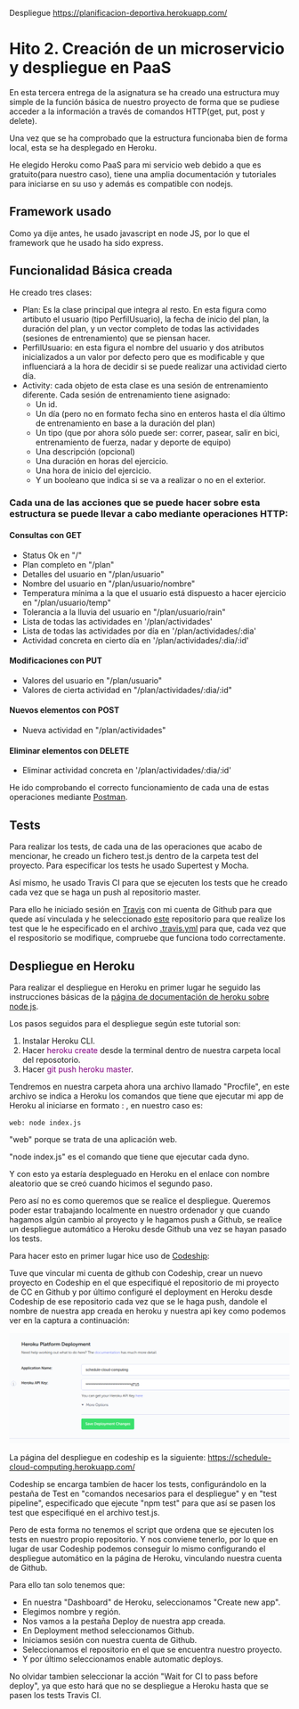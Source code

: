 Despliegue https://planificacion-deportiva.herokuapp.com/


# Hito 2. Creación de un microservicio y despliegue en PaaS

En esta tercera entrega de la asignatura se ha creado una estructura muy simple de la función básica de nuestro proyecto de forma que se pudiese acceder a la información a través de comandos HTTP(get, put, post y delete).

Una vez que se ha comprobado que la estructura funcionaba bien de forma local, esta se ha desplegado en Heroku.

He elegido Heroku como PaaS para mi servicio web debido a que es gratuito(para nuestro caso), tiene una amplia documentación y tutoriales para iniciarse en su uso y además es compatible con nodejs.

## Framework usado
Como ya dije antes, he usado javascript en node JS, por lo que el framework que he usado ha sido express.

## Funcionalidad Básica creada

He creado tres clases:
- Plan: Es la clase principal que integra al resto. En esta figura como artibuto el usuario (tipo PerfilUsuario), la fecha de inicio del plan, la duración del plan, y un vector completo de todas las actividades (sesiones de entrenamiento) que se piensan hacer.
- PerfilUsuario: en esta figura el nombre del usuario y dos atributos inicializados a un valor por defecto pero que es modificable y que influenciará a la hora de decidir si se puede realizar una actividad cierto día. 
- Activity: cada objeto de esta clase es una sesión de entrenamiento diferente. Cada sesión de entrenamiento tiene asignado:
    -   Un id.
    -   Un día (pero no en formato fecha sino en enteros hasta el día último de entrenamiento en base a la duración del plan)
    -   Un tipo (que por ahora sólo puede ser: correr, pasear, salir en bici, entrenamiento de fuerza, nadar y deporte de equipo)
    -   Una descripción (opcional)
    -   Una duración en horas del ejercicio.
    -   Una hora de inicio del ejercicio.
    -   Y un booleano que indica si se va a realizar o no en el exterior.

### Cada una de las acciones que se puede hacer sobre esta estructura se puede llevar  a cabo mediante operaciones HTTP:

#### Consultas con GET

- Status Ok en "/"
- Plan completo en "/plan"
- Detalles del usuario en "/plan/usuario"
- Nombre del usuario en "/plan/usuario/nombre"
- Temperatura mínima a la que el usuario está dispuesto a hacer ejercicio en "/plan/usuario/temp"
- Tolerancia a la lluvia del usuario en "/plan/usuario/rain"
- Lista de todas las actividades en '/plan/actividades'
- Lista de todas las actividades por día en '/plan/actividades/:dia'
- Actividad concreta en cierto día en '/plan/actividades/:dia/:id'


#### Modificaciones con PUT

- Valores del usuario en "/plan/usuario"
- Valores de cierta actividad en "/plan/actividades/:dia/:id"

#### Nuevos elementos con POST

- Nueva actividad en "/plan/actividades"

#### Eliminar elementos con DELETE

- Eliminar actividad concreta en '/plan/actividades/:dia/:id'

He ido comprobando el correcto funcionamiento de cada una de estas operaciones mediante [Postman](https://www.getpostman.com/).

## Tests

Para realizar los tests, de cada una de las operaciones que acabo de mencionar, he creado un fichero test.js dentro de la carpeta test del proyecto.
Para especificar los tests he usado Supertest y Mocha.


Así mismo, he usado Travis CI para que se ejecuten los tests que he creado cada vez que se haga un push al repositorio master.

Para ello he iniciado sesión en [Travis](https://travis-ci.org/) con mi cuenta de Github para que quede así vinculada y he seleccionado [este](https://github.com/AntonioJavierRP/Cloud-Computing-Project) repositorio para que realize los test que le he especificado en el archivo [.travis.yml](https://github.com/AntonioJavierRP/Cloud-Computing-Project/blob/master/.travis.yml)
para que, cada vez que el respositorio se modifique, compruebe que funciona todo correctamente.

## Despliegue en Heroku

Para realizar el despliegue en Heroku en primer lugar he seguido las instrucciones básicas de la [página de documentación de heroku sobre node js](https://devcenter.heroku.com/articles/getting-started-with-nodejs).

Los pasos seguidos para el despliegue según este tutorial son:
1. Instalar Heroku CLI.
2. Hacer  <span style="color:purple">heroku create</span> desde la terminal dentro de nuestra carpeta local del reposotorio.
3. Hacer <span style="color:purple">git push heroku master</span>.

Tendremos en nuestra carpeta ahora una archivo llamado "Procfile", en este archivo se indica a Heroku los comandos que tiene que ejecutar mi app de Heroku al iniciarse en formato <process type>: <command>, en nuestro caso es:

~~~~
web: node index.js
~~~~

"web" porque se trata de una aplicación web.

"node index.js" es el comando que tiene que ejecutar cada dyno.

Y con esto ya estaría despleguado en Heroku en el enlace con nombre aleatorio que se creó cuando hicimos el segundo paso.

Pero así no es como queremos que se realice el despliegue. Queremos poder estar trabajando localmente en nuestro ordenador y que cuando hagamos algún cambio al proyecto y le hagamos push a Github, se realice un despliegue automático a Heroku desde Github una vez se hayan pasado los tests.

Para hacer esto en primer lugar hice uso de [Codeship](https://codeship.com/):

Tuve que vincular mi cuenta de github con Codeship, crear un nuevo proyecto en Codeship en el que especifiqué el repositorio de mi proyecto de CC en Github y por último configuré el deployment en Heroku desde Codeship de ese repositorio cada vez que se le haga push, dandole el nombre de nuestra app creada en heroku y nuestra api key como podemos ver en la captura a continuación:

![Captura Codeship](img/codeship_heroku.png "Conexion heroku y codeship")

La página del despliegue en codeship es la siguiente: https://schedule-cloud-computing.herokuapp.com/


Codeship se encarga tambíen de hacer los tests, configurándolo en la pestaña de Test en "comandos necesarios para el despliegue" y en "test pipeline", especificado que ejecute "npm test" para que así se pasen los test que especifiqué en el archivo test.js.

Pero de esta forma no tenemos el script que ordena que se ejecuten los tests en nuestro propio repositorio. Y nos conviene tenerlo, por lo que en lugar de usar Codeship podemos conseguir lo mismo configurando el despliegue automático en la página de Heroku, vinculando nuestra cuenta de Github.

Para ello tan solo tenemos que:
* En nuestra "Dashboard" de Heroku, seleccionamos "Create new app".
* Elegimos nombre y región.
* Nos vamos a la pestaña Deploy de nuestra app creada.
* En Deployment method seleccionamos Github.
* Iniciamos sesión con nuestra cuenta de Github.
* Seleccionamos el repositorio en el que se encuentra nuestro proyecto.
* Y por último seleccionamos enable automatic deploys.

No olvidar tambien seleccionar la acción "Wait for CI to pass before deploy", ya que esto hará que no se despliegue a Heroku hasta que se pasen los tests Travis CI.